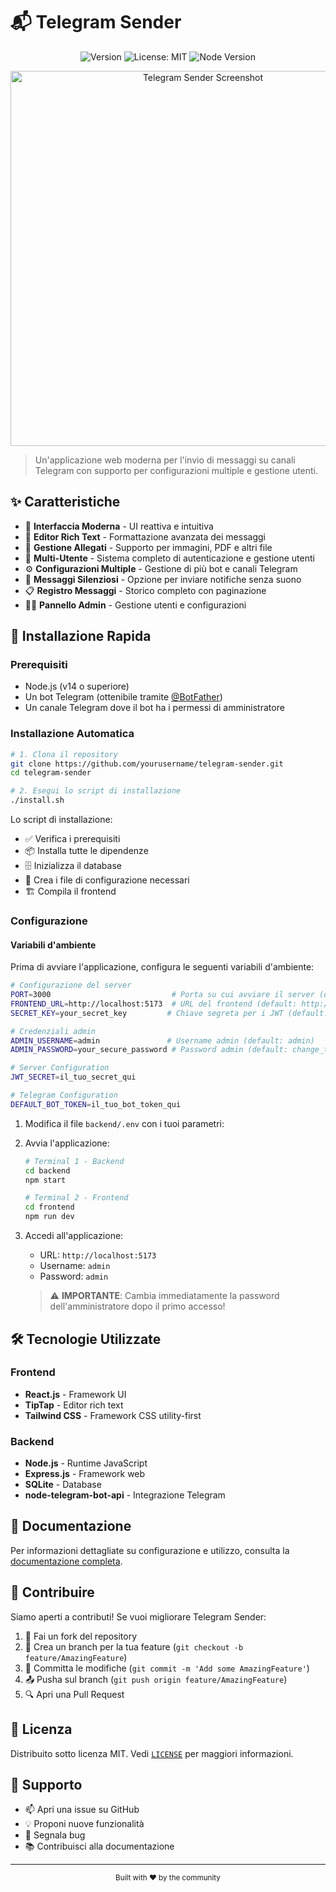 # 📬 Telegram Sender

<div align="center">

![Version](https://img.shields.io/badge/version-1.0.0-blue.svg?cacheSeconds=2592000)
![License: MIT](https://img.shields.io/badge/License-MIT-yellow.svg)
![Node Version](https://img.shields.io/badge/node-%3E%3D%2014-green.svg)

</div>

<p align="center">
  <img src="docs/screenshot.png" alt="Telegram Sender Screenshot" width="600">
</p>

> Un'applicazione web moderna per l'invio di messaggi su canali Telegram con supporto per configurazioni multiple e gestione utenti.

## ✨ Caratteristiche

- 🚀 **Interfaccia Moderna** - UI reattiva e intuitiva
- 📝 **Editor Rich Text** - Formattazione avanzata dei messaggi
- 📎 **Gestione Allegati** - Supporto per immagini, PDF e altri file
- 👥 **Multi-Utente** - Sistema completo di autenticazione e gestione utenti
- ⚙️ **Configurazioni Multiple** - Gestione di più bot e canali Telegram
- 🔕 **Messaggi Silenziosi** - Opzione per inviare notifiche senza suono
- 📋 **Registro Messaggi** - Storico completo con paginazione
- 👨‍💼 **Pannello Admin** - Gestione utenti e configurazioni

## 🚀 Installazione Rapida

### Prerequisiti

- Node.js (v14 o superiore)
- Un bot Telegram (ottenibile tramite [@BotFather](https://t.me/botfather))
- Un canale Telegram dove il bot ha i permessi di amministratore

### Installazione Automatica

```bash
# 1. Clona il repository
git clone https://github.com/yourusername/telegram-sender.git
cd telegram-sender

# 2. Esegui lo script di installazione
./install.sh
```

Lo script di installazione:
- ✅ Verifica i prerequisiti
- 📦 Installa tutte le dipendenze
- 🗄️ Inizializza il database
- 🔧 Crea i file di configurazione necessari
- 🏗️ Compila il frontend

### Configurazione

#### Variabili d'ambiente

Prima di avviare l'applicazione, configura le seguenti variabili d'ambiente:

```bash
# Configurazione del server
PORT=3000                           # Porta su cui avviare il server (default: 3000)
FRONTEND_URL=http://localhost:5173  # URL del frontend (default: http://localhost:5173)
SECRET_KEY=your_secret_key         # Chiave segreta per i JWT (default: change_this_in_production)

# Credenziali admin
ADMIN_USERNAME=admin               # Username admin (default: admin)
ADMIN_PASSWORD=your_secure_password # Password admin (default: change_this_in_production)

# Server Configuration
JWT_SECRET=il_tuo_secret_qui

# Telegram Configuration
DEFAULT_BOT_TOKEN=il_tuo_bot_token_qui
```

1. Modifica il file `backend/.env` con i tuoi parametri:
2. Avvia l'applicazione:
   ```bash
   # Terminal 1 - Backend
   cd backend
   npm start

   # Terminal 2 - Frontend
   cd frontend
   npm run dev
   ```

3. Accedi all'applicazione:
   - URL: `http://localhost:5173`
   - Username: `admin`
   - Password: `admin`

   > ⚠️ **IMPORTANTE**: Cambia immediatamente la password dell'amministratore dopo il primo accesso!

## 🛠️ Tecnologie Utilizzate

### Frontend
- **React.js** - Framework UI
- **TipTap** - Editor rich text
- **Tailwind CSS** - Framework CSS utility-first

### Backend
- **Node.js** - Runtime JavaScript
- **Express.js** - Framework web
- **SQLite** - Database
- **node-telegram-bot-api** - Integrazione Telegram

## 📖 Documentazione

Per informazioni dettagliate su configurazione e utilizzo, consulta la [documentazione completa](docs/README.md).

## 🤝 Contribuire

Siamo aperti a contributi! Se vuoi migliorare Telegram Sender:

1. 🍴 Fai un fork del repository
2. 🌿 Crea un branch per la tua feature (`git checkout -b feature/AmazingFeature`)
3. 💾 Committa le modifiche (`git commit -m 'Add some AmazingFeature'`)
4. 📤 Pusha sul branch (`git push origin feature/AmazingFeature`)
5. 🔍 Apri una Pull Request

## 📝 Licenza

Distribuito sotto licenza MIT. Vedi [`LICENSE`](LICENSE) per maggiori informazioni.

## 💬 Supporto

- 📫 Apri una issue su GitHub
- 💡 Proponi nuove funzionalità
- 🐛 Segnala bug
- 📚 Contribuisci alla documentazione

---

<div align="center">
  <sub>Built with ❤️ by the community</sub>
</div>
